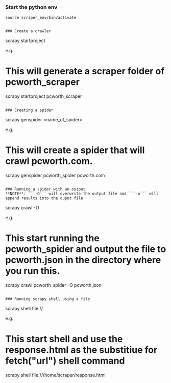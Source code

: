 ### Start the python env
```
source scraper_env/bin/activate


### Create a crawler
```
scrapy startproject <crawler name>

e.g.
# This will generate a scraper folder of pcworth_scraper
scrapy startproject pcworth_scraper
```

### Creating a spider
```
scrapy genspider <name_of_spider> <website> 

e.g.
# This will create a spider that will crawl pcworth.com.
scrapy genspider pcworth_spider pcworth.com
```

### Running a spider with an output
**NOTE**: ```-O``` will overwrite the output file and ```-o``` will append results into the ouput file
```
scrapy crawl <spider name> -O <output file>

e.g.
# This start running the pcworth_spider and output the file to pcworth.json in the directory where you run this.
scrapy crawl pcworth_spider -O pcworth.json  
```

### Running scrapy shell using a file
```
scrapy shell file://<file path>

e.g.
# This start shell and use the response.html as the substitiue for fetch("url") shell command
scrapy shell file:///home/scraper/response.html
```

